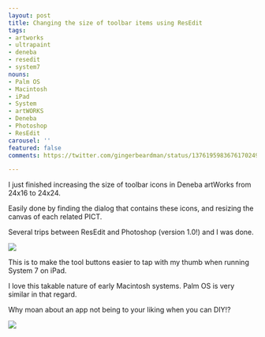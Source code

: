 ```yaml
---
layout: post
title: Changing the size of toolbar items using ResEdit
tags:
- artworks
- ultrapaint
- deneba
- resedit
- system7
nouns:
- Palm OS
- Macintosh
- iPad
- System
- artWORKS
- Deneba
- Photoshop
- ResEdit
carousel: ''
featured: false
comments: https://twitter.com/gingerbeardman/status/1376195983676170249

---
```

I just finished increasing the size of toolbar icons in Deneba artWorks from 24x16 to 24x24.  
  
Easily done by finding the dialog that contains these icons, and resizing the canvas of each related PICT.  
  
Several trips between ResEdit and Photoshop (version 1.0!) and I was done.

![](https://pbs.twimg.com/media/Exk6ssWW8AI4RWU.png)

This is to make the tool buttons easier to tap with my thumb when running System 7 on iPad.  
  
I love this takable nature of early Macintosh systems. Palm OS is very similar in that regard.   
  
Why moan about an app not being to your liking when you can DIY!?

![](https://pbs.twimg.com/media/Exk7A6PW8AMkIzW.png)